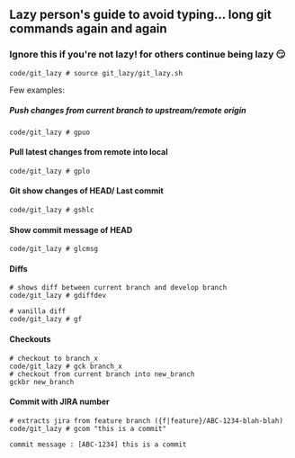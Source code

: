 ## Lazy person's guide to avoid typing... long git commands again and again

### Ignore this if you're not lazy! for others continue being lazy :smirk:


```code/git_lazy # source git_lazy/git_lazy.sh```

Few examples:
##### Push changes from current branch to upstream/remote origin

```code/git_lazy # gpuo```

#### Pull latest changes from remote into local
```code/git_lazy # gplo```

#### Git show changes of HEAD/ Last commit
```code/git_lazy # gshlc```

#### Show commit message of HEAD

```code/git_lazy # glcmsg```

#### Diffs

```
# shows diff between current branch and develop branch
code/git_lazy # gdiffdev

# vanilla diff
code/git_lazy # gf
```

#### Checkouts

```
# checkout to branch_x
code/git_lazy # gck branch_x
# checkout from current branch into new_branch
gckbr new_branch
```
#### Commit with JIRA number

```
# extracts jira from feature branch ({f|feature}/ABC-1234-blah-blah)
code/git_lazy # gcom "this is a commit"

commit message : [ABC-1234] this is a commit
```
